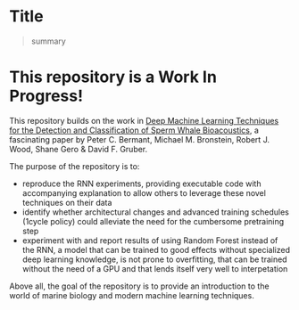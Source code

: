 # Title
> summary


# This repository is a Work In Progress!

This repository builds on the work in [Deep Machine Learning Techniques for the Detection and Classification of Sperm Whale Bioacoustics](https://www.nature.com/articles/s41598-019-48909-4), a fascinating paper by Peter C. Bermant, Michael M. Bronstein, Robert J. Wood, Shane Gero & David F. Gruber.

The purpose of the repository is to:
* reproduce the RNN experiments, providing executable code with accompanying explanation to allow others to leverage these novel techniques on their data
* identify whether architectural changes and advanced training schedules (1cycle policy) could alleviate the need for the cumbersome pretraining step
* experiment with and report results of using Random Forest instead of the RNN, a model that can be trained to good effects without specialized deep learning knowledge, is not prone to overfitting, that can be trained without the need of a GPU and that lends itself very well to interpetation

Above all, the goal of the repository is to provide an introduction to the world of marine biology and modern machine learning techniques.
